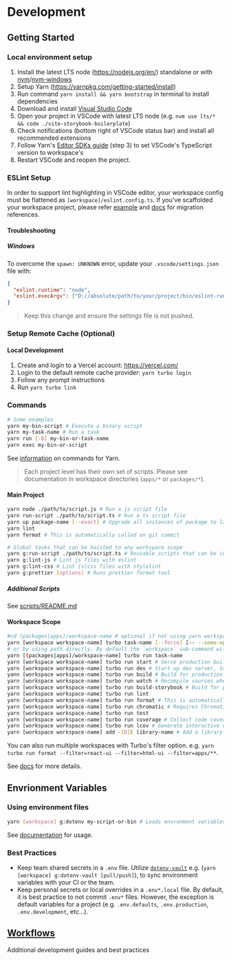 # Development

## Getting Started

### Local environment setup

1. Install the latest LTS node (https://nodejs.org/en/) standalone or with [nvm](https://nodejs.org/en/download/package-manager#nvm)/[nvm-windows](https://github.com/coreybutler/nvm-windows)
2. Setup Yarn (https://yarnpkg.com/getting-started/install)
3. Run command `yarn install && yarn bootstrap` in terminal to install dependencies
4. Download and install [Visual Studio Code](https://code.visualstudio.com/)
5. Open your project in VSCode with latest LTS node (e.g. `nvm use lts/* && code ./vite-storybook-boilerplate`)
6. Check notifications (bottom right of VSCode status bar) and install all recommended extensions
7. Follow Yarn's [Editor SDKs guide](https://yarnpkg.com/getting-started/editor-sdks#vscode) (step 3) to set VSCode's TypeScript version to workspace's
8. Restart VSCode and reopen the project.

### ESLint Setup

In order to support lint highlighting in VSCode editor, your workspace config must be flattened as `[workspace]/eslint.config.ts`. If you've scaffolded your workspace project, please refer [example](eslint.config.ts) and [docs](https://eslint.org/docs/latest/use/configure/configuration-files-new) for migration references.

#### Troubleshooting

##### Windows

To overcome the `spawn: UNKNOWN` error, update your `.vscode/settings.json` file with:

```json
{
  "eslint.runtime": "node",
  "eslint.execArgv": ["D://absolute/path/to/your/project/bin/eslint-runtime.js"]
}
```

> Keep this change and ensure the settings file is not pushed.

### Setup Remote Cache (Optional)

#### Local Development

1. Create and login to a Vercel account: https://vercel.com/
2. Login to the default remote cache provider: `yarn turbo login`
3. Follow any prompt instructions
4. Run `yarn turbo link`

### Commands

```sh
# Some examples
yarn my-bin-script # Execute a binary script
yarn my-task-name # Run a task
yarn run [-B] my-bin-or-task-name
yarn exec my-bin-or-script
```

See [information](https://yarnpkg.com/cli) on commands for Yarn.

> Each project level has their own set of scripts. Please see documentation in workspace directories (`apps/*` or `packages/*`).

#### Main Project

```sh
yarn node ./path/to/script.js # Run a js script file
yarn run-script ./path/to/script.ts # Run a ts script file
yarn up package-name [--exact] # Upgrade all instances of package to latest release
yarn lint
yarn format # This is automatically called on git commit

# Global tasks that can be hoisted to any workspace scope
yarn g:run-script ./path/to/script.ts # Reusable scripts that can be included in a workspace script e.g. "lint": "yarn g:run-script ./path/to/script.ts"
yarn g:lint-js # Lint js files with eslint
yarn g:lint-css # Lint [s]css files with stylelint
yarn g:prettier [options] # Runs prettier format tool
```

##### Additional Scripts

See [scripts/README.md](scripts/README.md)

#### Workspace Scope

```sh
#cd (packages|apps)/workspace-name # optional if not using yarn workspace command, otherwise you'll run task on all workspaces
yarn [workspace workspace-name] turbo task-name [--force] [-- --some-option] # Run a turbo enabled task
# or by using path directly. By default the `workspace` sub-command will search all workspace paths
yarn [(packages|apps)/workspace-name] turbo run task-name
yarn [workspace workspace-name] turbo run start # Serve production build
yarn [workspace workspace-name] turbo run dev # Start up dev server, Storybook, watch, etc...
yann [workspace workspace-name] turbo run build # Build for production
yarn [workspace workspace-name] turbo run watch # Recompile sources when a file changes (package workspaces)
yarn [workspace workspace-name] turbo run build-storybook # Build for production
yarn [workspace workspace-name] turbo run lint
yarn [workspace workspace-name] turbo run format # This is automatically called on git commit
yarn [workspace workspace-name] turbo run chromatic # Requires Chromatic Setup
yarn [workspace workspace-name] turbo run test
yarn [workspace workspace-name] turbo run coverage # Collect code coverage (also may run tests)
yarn [workspace workspace-name] turbo run lcov # Generate interactive coverage report (after running command above)
yarn [workspace workspace-name] add -[D]E library-name # Add a library. Library can be a private package
```

You can also run multiple workspaces with Turbo's filter option. e.g. `yarn turbo run format --filter=react-ui --filter=html-ui --filter=apps/**`.

See [docs](https://turbo.build/repo/docs/core-concepts/monorepos/filtering) for more details.

## Envrionment Variables

### Using environment files

```sh
yarn [workspace] g:dotenv my-script-or-bin # Loads envronment variables with your script or bin
```

See [documentation](https://github.com/entropitor/dotenv-cli#usage) for usage.

### Best Practices

- Keep team shared secrets in a `.env` file. Utilize [`dotenv-vault`](https://www.dotenv.org/) e.g. (`yarn [workspace] g:dotenv-vault [pull/push]`), to sync environment variables with your CI or the team.
- Keep personal secrets or local overrides in a `.env*.local` file.
  By default, it is best practice to not commit `.env*` files. However, the exception is default variables for a project (e.g. `.env.defaults`, `.env.production`, `.env.development`, etc...).

## [Workflows](WORKFLOWS.md)

Additional development guides and best practices
